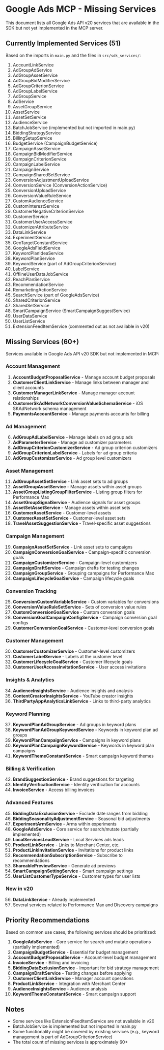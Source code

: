 # Google Ads MCP - Missing Services

This document lists all Google Ads API v20 services that are available in the SDK but not yet implemented in the MCP server.

## Currently Implemented Services (51)
Based on the imports in `main.py` and the files in `src/sdk_services/`:

1. AccountLinkService
2. AdGroupAdService  
3. AdGroupAssetService
4. AdGroupBidModifierService
5. AdGroupCriterionService
6. AdGroupLabelService
7. AdGroupService
8. AdService
9. AssetGroupService
10. AssetService
11. AssetSetService
12. AudienceService
13. BatchJobService (implemented but not imported in main.py)
14. BiddingStrategyService
15. BillingSetupService
16. BudgetService (CampaignBudgetService)
17. CampaignAssetService
18. CampaignBidModifierService
19. CampaignCriterionService
20. CampaignLabelService
21. CampaignService
22. CampaignSharedSetService
23. ConversionAdjustmentUploadService
24. ConversionService (ConversionActionService)
25. ConversionUploadService
26. ConversionValueRuleService
27. CustomAudienceService
28. CustomInterestService
29. CustomerNegativeCriterionService
30. CustomerService
31. CustomerUserAccessService
32. CustomizerAttributeService
33. DataLinkService
34. ExperimentService
35. GeoTargetConstantService
36. GoogleAdsFieldService
37. KeywordPlanIdeaService
38. KeywordPlanService
39. KeywordService (part of AdGroupCriterionService)
40. LabelService
41. OfflineUserDataJobService
42. ReachPlanService
43. RecommendationService
44. RemarketingActionService
45. SearchService (part of GoogleAdsService)
46. SharedCriterionService
47. SharedSetService
48. SmartCampaignService (SmartCampaignSuggestService)
49. UserDataService
50. UserListService
51. ExtensionFeedItemService (commented out as not available in v20)

## Missing Services (60+)
Services available in Google Ads API v20 SDK but not implemented in MCP:

### Account Management
1. **AccountBudgetProposalService** - Manage account budget proposals
2. **CustomerClientLinkService** - Manage links between manager and client accounts
3. **CustomerManagerLinkService** - Manage manager account relationships
4. **CustomerSkAdNetworkConversionValueSchemaService** - iOS SKAdNetwork schema management
5. **PaymentsAccountService** - Manage payments accounts for billing

### Ad Management
6. **AdGroupAdLabelService** - Manage labels on ad group ads
7. **AdParameterService** - Manage ad customizer parameters
8. **AdGroupCriterionCustomizerService** - Ad group criterion customizers
9. **AdGroupCriterionLabelService** - Labels for ad group criteria
10. **AdGroupCustomizerService** - Ad group level customizers

### Asset Management  
11. **AdGroupAssetSetService** - Link asset sets to ad groups
12. **AssetGroupAssetService** - Manage assets within asset groups
13. **AssetGroupListingGroupFilterService** - Listing group filters for Performance Max
14. **AssetGroupSignalService** - Audience signals for asset groups
15. **AssetSetAssetService** - Manage assets within asset sets
16. **CustomerAssetService** - Customer-level assets
17. **CustomerAssetSetService** - Customer-level asset sets
18. **TravelAssetSuggestionService** - Travel-specific asset suggestions

### Campaign Management
19. **CampaignAssetSetService** - Link asset sets to campaigns
20. **CampaignConversionGoalService** - Campaign-specific conversion goals
21. **CampaignCustomizerService** - Campaign-level customizers
22. **CampaignDraftService** - Campaign drafts for testing changes
23. **CampaignGroupService** - Grouping campaigns for Performance Max
24. **CampaignLifecycleGoalService** - Campaign lifecycle goals

### Conversion Tracking
25. **ConversionCustomVariableService** - Custom variables for conversions
26. **ConversionValueRuleSetService** - Sets of conversion value rules
27. **CustomConversionGoalService** - Custom conversion goals
28. **ConversionGoalCampaignConfigService** - Campaign conversion goal configs
29. **CustomerConversionGoalService** - Customer-level conversion goals

### Customer Management
30. **CustomerCustomizerService** - Customer-level customizers
31. **CustomerLabelService** - Labels at the customer level
32. **CustomerLifecycleGoalService** - Customer lifecycle goals
33. **CustomerUserAccessInvitationService** - User access invitations

### Insights & Analytics
34. **AudienceInsightsService** - Audience insights and analysis
35. **ContentCreatorInsightsService** - YouTube creator insights
36. **ThirdPartyAppAnalyticsLinkService** - Links to third-party analytics

### Keyword Planning
37. **KeywordPlanAdGroupService** - Ad groups in keyword plans
38. **KeywordPlanAdGroupKeywordService** - Keywords in keyword plan ad groups
39. **KeywordPlanCampaignService** - Campaigns in keyword plans
40. **KeywordPlanCampaignKeywordService** - Keywords in keyword plan campaigns
41. **KeywordThemeConstantService** - Smart campaign keyword themes

### Billing & Verification
42. **BrandSuggestionService** - Brand suggestions for targeting
43. **IdentityVerificationService** - Identity verification for accounts
44. **InvoiceService** - Access billing invoices

### Advanced Features
45. **BiddingDataExclusionService** - Exclude date ranges from bidding
46. **BiddingSeasonalityAdjustmentService** - Seasonal bid adjustments
47. **ExperimentArmService** - Arms within experiments
48. **GoogleAdsService** - Core service for search/mutate (partially implemented)
49. **LocalServicesLeadService** - Local Services ads leads
50. **ProductLinkService** - Links to Merchant Center, etc.
51. **ProductLinkInvitationService** - Invitations for product links
52. **RecommendationSubscriptionService** - Subscribe to recommendations
53. **ShareablePreviewService** - Generate ad previews
54. **SmartCampaignSettingService** - Smart campaign settings
55. **UserListCustomerTypeService** - Customer types for user lists

### New in v20
56. **DataLinkService** - Already implemented
57. Several services related to Performance Max and Discovery campaigns

## Priority Recommendations

Based on common use cases, the following services should be prioritized:

1. **GoogleAdsService** - Core service for search and mutate operations (partially implemented)
2. **CampaignBudgetService** - Essential for budget management
3. **AccountBudgetProposalService** - Account-level budget management
4. **InvoiceService** - Billing and invoicing
5. **BiddingDataExclusionService** - Important for bid strategy management
6. **CampaignDraftService** - Testing changes before applying
7. **CustomerClientLinkService** - Manager account operations
8. **ProductLinkService** - Integration with Merchant Center
9. **AudienceInsightsService** - Audience analysis
10. **KeywordThemeConstantService** - Smart campaign support

## Notes

- Some services like ExtensionFeedItemService are not available in v20
- BatchJobService is implemented but not imported in main.py
- Some functionality might be covered by existing services (e.g., keyword management is part of AdGroupCriterionService)
- The total count of missing services is approximately 60+
